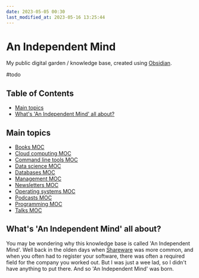 ```yaml
---
date: 2023-05-05 00:30
last_modified_at: 2023-05-16 13:25:44
---
```


# An Independent Mind

My public digital garden / knowledge base, created using [Obsidian](https://obsidian.md/).

#todo

## Table of Contents

<!-- toc -->

-   [Main topics](#main-topics)
-   [What's 'An Independent Mind' all about?](#whats-an-independent-mind-all-about)

<!-- tocstop -->

## Main topics

-   [Books MOC](docs/Books/Books%20MOC.md)
-   [Cloud computing MOC](docs/Cloud%20computing%20MOC.md)
-   [Command line tools MOC](docs/Command%20line%20tools%20MOC.md)
-   [Data science MOC](docs/Data%20science%20MOC.md)
-   [Databases MOC](docs/Databases%20MOC.md)
-   [Management MOC](docs/Management%20MOC.md)
-   [Newsletters MOC](docs/Newsletters%20MOC.md)
-   [Operating systems MOC](docs/Operating%20systems%20MOC.md)
-   [Podcasts MOC](docs/Podcasts%20MOC.md)
-   [Programming MOC](docs/Programming%20MOC.md)
-   [Talks MOC](docs/Talks%20MOC.md)

## What's 'An Independent Mind' all about?

You may be wondering why this knowledge base is called 'An Independent Mind'.
Well back in the olden days when [Shareware](https://en.wikipedia.org/wiki/Shareware) was more common,
and when you often had to register your software, there was often a required field for the company you worked out.
But I was just a wee lad, so I didn't have anything to put there.
And so 'An Independent Mind' was born.

<!-- FIXME:

```query
tag: #programming-languages
```

-->
